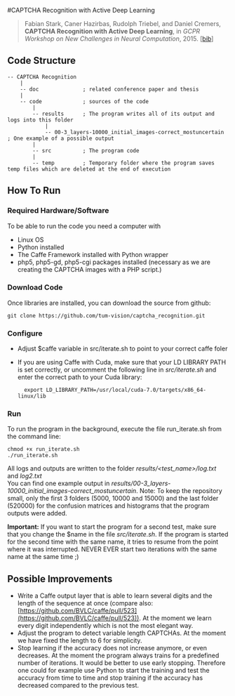 #CAPTCHA Recognition with Active Deep Learning


> Fabian Stark, Caner Hazirbas, Rudolph Triebel, and Daniel Cremers,
> **CAPTCHA Recognition with Active Deep Learning**,
> in *GCPR Workshop on New Challenges in Neural Computation*, 2015. [[bib](https://vision.in.tum.de/research/deeplearning?key=stark-gcpr15)]

## Code Structure

    -- CAPTCHA Recognition    
        |
        -- doc              ; related conference paper and thesis      
        |
        -- code             ; sources of the code
            |
            -- results      ; The program writes all of its output and logs into this folder
                |
                -- 00-3_layers-10000_initial_images-correct_mostuncertain         ; One example of a possible output
            |
            -- src          ; The program code
            |
            -- temp         ; Temporary folder where the program saves temp files which are deleted at the end of execution

## How To Run
### Required Hardware/Software

To be able to run the code you need a computer with

* Linux OS
* Python installed
* The Caffe Framework installed with Python wrapper
* php5, php5-gd, php5-cgi packages installed (necessary as we are creating the CAPTCHA images with a PHP script.)

### Download Code
Once libraries are installed, you can download the source from github:

    git clone https://github.com/tum-vision/captcha_recognition.git

### Configure
* Adjust $caffe variable in src/iterate.sh to point to your correct caffe foler
* If you are using Caffe with Cuda, make sure that your LD LIBRARY PATH is set correctly, or uncomment the following line in *src/iterate.sh* and enter the correct path to your Cuda library:

        export LD_LIBRARY_PATH=/usr/local/cuda-7.0/targets/x86_64-linux/lib

### Run

To run the program in the background, execute the file run_iterate.sh from the command line:

    chmod +x run_iterate.sh
    ./run_iterate.sh

All logs and outputs are written to the folder *results/<test_name>/log.txt* and *log2.txt*  
You can find one example output in *results/00-3_layers-10000_initial_images-correct_mostuncertain*. Note: To keep the repository small, only the first 3 folders (5000, 10000 and 15000) and the last folder (520000) for the confusion matrices and histograms that the program outputs were added.

**Important:** If you want to start the program for a second test, make sure that you change the $name in the file  *src/iterate.sh*. If the program is started for the second time with the same name, it tries to resume from the point where it was interrupted. NEVER EVER start two iterations with the same name at the same time ;)

## Possible Improvements

* Write a Caffe output layer that is able to learn several digits and the length of the sequence at once (compare also: [https://github.com/BVLC/caffe/pull/523](https://github.com/BVLC/caffe/pull/523)). At the moment we learn every digit independently which is not the most elegant way.
* Adjust the program to detect variable length CAPTCHAs. At the moment we have fixed the length to 6 for simplicity.
* Stop learning if the accuracy does not increase anymore, or even decreases. At the moment the program always trains for a predefined number of iterations. It would be better to use early stopping. Therefore one could for example use Python to start the training and test the accuracy from time to time and stop training if the accuracy has decreased compared to the previous test.
